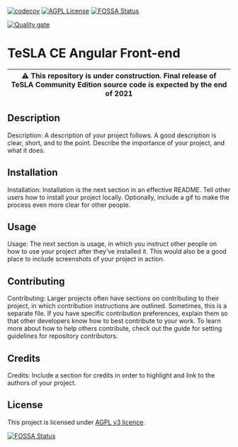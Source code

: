 [![codecov](https://codecov.io/gh/tesla-ce/frontend-angular/branch/master/graph/badge.svg?token=1doumXL2Kg)](https://codecov.io/gh/tesla-ce/frontend-angular)
[![AGPL License](https://img.shields.io/badge/license-AGPL-blue.svg)](http://www.gnu.org/licenses/agpl-3.0)
[![FOSSA Status](https://app.fossa.com/api/projects/custom%2B26246%2Fgithub.com%2Ftesla-ce%2Ffrontend-angular.svg?type=shield)](https://app.fossa.com/projects/custom%2B26246%2Fgithub.com%2Ftesla-ce%2Ffrontend-angular?ref=badge_shield)

[![Quality gate](https://sonar.sunai.uoc.edu/api/project_badges/quality_gate?project=tesla-ce_frontend-angular)](https://sonar.sunai.uoc.edu/dashboard?id=tesla-ce_frontend-angular)

# TeSLA CE Angular Front-end

| :warning: This repository is **under construction**. Final release of TeSLA Community Edition source code is expected by the **end of 2021** |
| --- |

## Description
Description: A description of your project follows. A good description is clear, short, and to the point. Describe the importance of your project, and what it does.

## Installation
Installation: Installation is the next section in an effective README. Tell other users how to install your project locally. Optionally, include a gif to make the process even more clear for other people.

## Usage
Usage: The next section is usage, in which you instruct other people on how to use your project after they’ve installed it. This would also be a good place to include screenshots of your project in action.

## Contributing
Contributing: Larger projects often have sections on contributing to their project, in which contribution instructions are outlined. Sometimes, this is a separate file. If you have specific contribution preferences, explain them so that other developers know how to best contribute to your work. To learn more about how to help others contribute, check out the guide for setting guidelines for repository contributors.

## Credits
Credits: Include a section for credits in order to highlight and link to the authors of your project.

## License
This project is licensed under [AGPL v3 licence](http://www.gnu.org/licenses/agpl-3.0).

[![FOSSA Status](https://app.fossa.com/api/projects/custom%2B26246%2Fgithub.com%2Ftesla-ce%2Ffrontend-angular.svg?type=large)](https://app.fossa.com/projects/custom%2B26246%2Fgithub.com%2Ftesla-ce%2Ffrontend-angular?ref=badge_large)
